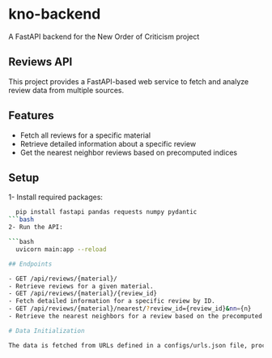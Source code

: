 # kno-backend
A FastAPI backend for the New  Order of Criticism project
## Reviews API

This project provides a FastAPI-based web service to fetch and analyze review data from multiple sources.

## Features

- Fetch all reviews for a specific material
- Retrieve detailed information about a specific review
- Get the nearest neighbor reviews based on precomputed indices

## Setup

1- Install required packages:
```bash
  pip install fastapi pandas requests numpy pydantic
```bash
2- Run the API:

```bash
  uvicorn main:app --reload

## Endpoints

- GET /api/reviews/{material}/
- Retrieve reviews for a given material.
- GET /api/reviews/{material}/{review_id}
- Fetch detailed information for a specific review by ID.
- GET /api/reviews/{material}/nearest/?review_id={review_id}&nn={n}
- Retrieve the nearest neighbors for a review based on the precomputed index.

# Data Initialization

The data is fetched from URLs defined in a configs/urls.json file, processed into a DataFrame, and used to serve the API requests.
